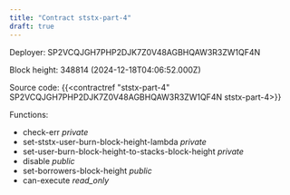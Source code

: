 ```yaml
---
title: "Contract ststx-part-4"
draft: true
---
```

Deployer: SP2VCQJGH7PHP2DJK7Z0V48AGBHQAW3R3ZW1QF4N


 



Block height: 348814 (2024-12-18T04:06:52.000Z)

Source code: {{<contractref "ststx-part-4" SP2VCQJGH7PHP2DJK7Z0V48AGBHQAW3R3ZW1QF4N ststx-part-4>}}

Functions:

* check-err _private_
* set-ststx-user-burn-block-height-lambda _private_
* set-user-burn-block-height-to-stacks-block-height _private_
* disable _public_
* set-borrowers-block-height _public_
* can-execute _read_only_
